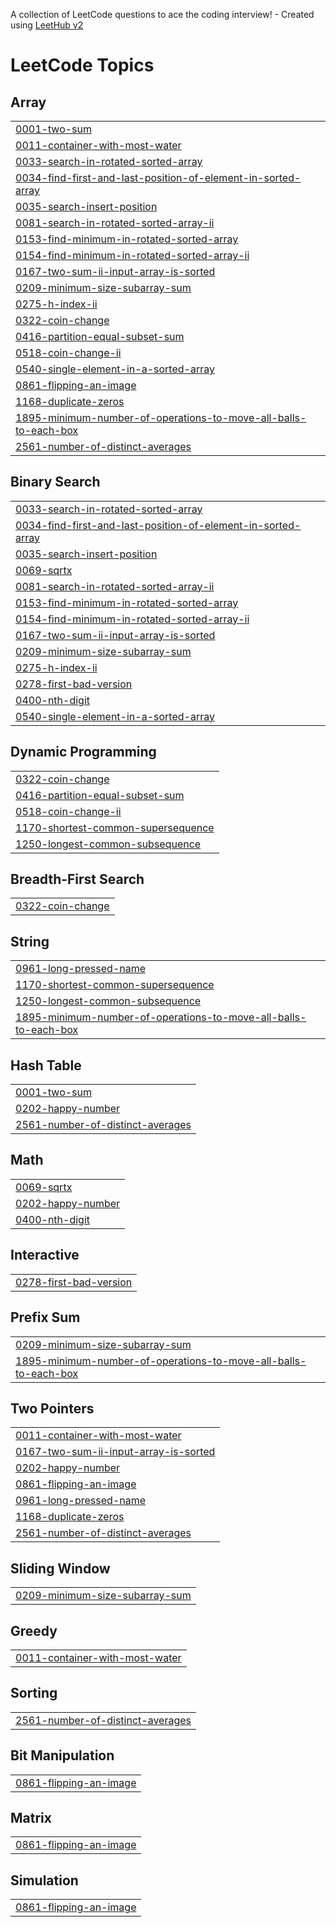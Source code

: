 A collection of LeetCode questions to ace the coding interview! - Created using [LeetHub v2](https://github.com/arunbhardwaj/LeetHub-2.0)
<!---LeetCode Topics Start-->
# LeetCode Topics
## Array
|  |
| ------- |
| [0001-two-sum](https://github.com/Khairajani/leetcode_repo/tree/master/0001-two-sum) |
| [0011-container-with-most-water](https://github.com/Khairajani/leetcode_repo/tree/master/0011-container-with-most-water) |
| [0033-search-in-rotated-sorted-array](https://github.com/Khairajani/leetcode_repo/tree/master/0033-search-in-rotated-sorted-array) |
| [0034-find-first-and-last-position-of-element-in-sorted-array](https://github.com/Khairajani/leetcode_repo/tree/master/0034-find-first-and-last-position-of-element-in-sorted-array) |
| [0035-search-insert-position](https://github.com/Khairajani/leetcode_repo/tree/master/0035-search-insert-position) |
| [0081-search-in-rotated-sorted-array-ii](https://github.com/Khairajani/leetcode_repo/tree/master/0081-search-in-rotated-sorted-array-ii) |
| [0153-find-minimum-in-rotated-sorted-array](https://github.com/Khairajani/leetcode_repo/tree/master/0153-find-minimum-in-rotated-sorted-array) |
| [0154-find-minimum-in-rotated-sorted-array-ii](https://github.com/Khairajani/leetcode_repo/tree/master/0154-find-minimum-in-rotated-sorted-array-ii) |
| [0167-two-sum-ii-input-array-is-sorted](https://github.com/Khairajani/leetcode_repo/tree/master/0167-two-sum-ii-input-array-is-sorted) |
| [0209-minimum-size-subarray-sum](https://github.com/Khairajani/leetcode_repo/tree/master/0209-minimum-size-subarray-sum) |
| [0275-h-index-ii](https://github.com/Khairajani/leetcode_repo/tree/master/0275-h-index-ii) |
| [0322-coin-change](https://github.com/Khairajani/leetcode_repo/tree/master/0322-coin-change) |
| [0416-partition-equal-subset-sum](https://github.com/Khairajani/leetcode_repo/tree/master/0416-partition-equal-subset-sum) |
| [0518-coin-change-ii](https://github.com/Khairajani/leetcode_repo/tree/master/0518-coin-change-ii) |
| [0540-single-element-in-a-sorted-array](https://github.com/Khairajani/leetcode_repo/tree/master/0540-single-element-in-a-sorted-array) |
| [0861-flipping-an-image](https://github.com/Khairajani/leetcode_repo/tree/master/0861-flipping-an-image) |
| [1168-duplicate-zeros](https://github.com/Khairajani/leetcode_repo/tree/master/1168-duplicate-zeros) |
| [1895-minimum-number-of-operations-to-move-all-balls-to-each-box](https://github.com/Khairajani/leetcode_repo/tree/master/1895-minimum-number-of-operations-to-move-all-balls-to-each-box) |
| [2561-number-of-distinct-averages](https://github.com/Khairajani/leetcode_repo/tree/master/2561-number-of-distinct-averages) |
## Binary Search
|  |
| ------- |
| [0033-search-in-rotated-sorted-array](https://github.com/Khairajani/leetcode_repo/tree/master/0033-search-in-rotated-sorted-array) |
| [0034-find-first-and-last-position-of-element-in-sorted-array](https://github.com/Khairajani/leetcode_repo/tree/master/0034-find-first-and-last-position-of-element-in-sorted-array) |
| [0035-search-insert-position](https://github.com/Khairajani/leetcode_repo/tree/master/0035-search-insert-position) |
| [0069-sqrtx](https://github.com/Khairajani/leetcode_repo/tree/master/0069-sqrtx) |
| [0081-search-in-rotated-sorted-array-ii](https://github.com/Khairajani/leetcode_repo/tree/master/0081-search-in-rotated-sorted-array-ii) |
| [0153-find-minimum-in-rotated-sorted-array](https://github.com/Khairajani/leetcode_repo/tree/master/0153-find-minimum-in-rotated-sorted-array) |
| [0154-find-minimum-in-rotated-sorted-array-ii](https://github.com/Khairajani/leetcode_repo/tree/master/0154-find-minimum-in-rotated-sorted-array-ii) |
| [0167-two-sum-ii-input-array-is-sorted](https://github.com/Khairajani/leetcode_repo/tree/master/0167-two-sum-ii-input-array-is-sorted) |
| [0209-minimum-size-subarray-sum](https://github.com/Khairajani/leetcode_repo/tree/master/0209-minimum-size-subarray-sum) |
| [0275-h-index-ii](https://github.com/Khairajani/leetcode_repo/tree/master/0275-h-index-ii) |
| [0278-first-bad-version](https://github.com/Khairajani/leetcode_repo/tree/master/0278-first-bad-version) |
| [0400-nth-digit](https://github.com/Khairajani/leetcode_repo/tree/master/0400-nth-digit) |
| [0540-single-element-in-a-sorted-array](https://github.com/Khairajani/leetcode_repo/tree/master/0540-single-element-in-a-sorted-array) |
## Dynamic Programming
|  |
| ------- |
| [0322-coin-change](https://github.com/Khairajani/leetcode_repo/tree/master/0322-coin-change) |
| [0416-partition-equal-subset-sum](https://github.com/Khairajani/leetcode_repo/tree/master/0416-partition-equal-subset-sum) |
| [0518-coin-change-ii](https://github.com/Khairajani/leetcode_repo/tree/master/0518-coin-change-ii) |
| [1170-shortest-common-supersequence](https://github.com/Khairajani/leetcode_repo/tree/master/1170-shortest-common-supersequence) |
| [1250-longest-common-subsequence](https://github.com/Khairajani/leetcode_repo/tree/master/1250-longest-common-subsequence) |
## Breadth-First Search
|  |
| ------- |
| [0322-coin-change](https://github.com/Khairajani/leetcode_repo/tree/master/0322-coin-change) |
## String
|  |
| ------- |
| [0961-long-pressed-name](https://github.com/Khairajani/leetcode_repo/tree/master/0961-long-pressed-name) |
| [1170-shortest-common-supersequence](https://github.com/Khairajani/leetcode_repo/tree/master/1170-shortest-common-supersequence) |
| [1250-longest-common-subsequence](https://github.com/Khairajani/leetcode_repo/tree/master/1250-longest-common-subsequence) |
| [1895-minimum-number-of-operations-to-move-all-balls-to-each-box](https://github.com/Khairajani/leetcode_repo/tree/master/1895-minimum-number-of-operations-to-move-all-balls-to-each-box) |
## Hash Table
|  |
| ------- |
| [0001-two-sum](https://github.com/Khairajani/leetcode_repo/tree/master/0001-two-sum) |
| [0202-happy-number](https://github.com/Khairajani/leetcode_repo/tree/master/0202-happy-number) |
| [2561-number-of-distinct-averages](https://github.com/Khairajani/leetcode_repo/tree/master/2561-number-of-distinct-averages) |
## Math
|  |
| ------- |
| [0069-sqrtx](https://github.com/Khairajani/leetcode_repo/tree/master/0069-sqrtx) |
| [0202-happy-number](https://github.com/Khairajani/leetcode_repo/tree/master/0202-happy-number) |
| [0400-nth-digit](https://github.com/Khairajani/leetcode_repo/tree/master/0400-nth-digit) |
## Interactive
|  |
| ------- |
| [0278-first-bad-version](https://github.com/Khairajani/leetcode_repo/tree/master/0278-first-bad-version) |
## Prefix Sum
|  |
| ------- |
| [0209-minimum-size-subarray-sum](https://github.com/Khairajani/leetcode_repo/tree/master/0209-minimum-size-subarray-sum) |
| [1895-minimum-number-of-operations-to-move-all-balls-to-each-box](https://github.com/Khairajani/leetcode_repo/tree/master/1895-minimum-number-of-operations-to-move-all-balls-to-each-box) |
## Two Pointers
|  |
| ------- |
| [0011-container-with-most-water](https://github.com/Khairajani/leetcode_repo/tree/master/0011-container-with-most-water) |
| [0167-two-sum-ii-input-array-is-sorted](https://github.com/Khairajani/leetcode_repo/tree/master/0167-two-sum-ii-input-array-is-sorted) |
| [0202-happy-number](https://github.com/Khairajani/leetcode_repo/tree/master/0202-happy-number) |
| [0861-flipping-an-image](https://github.com/Khairajani/leetcode_repo/tree/master/0861-flipping-an-image) |
| [0961-long-pressed-name](https://github.com/Khairajani/leetcode_repo/tree/master/0961-long-pressed-name) |
| [1168-duplicate-zeros](https://github.com/Khairajani/leetcode_repo/tree/master/1168-duplicate-zeros) |
| [2561-number-of-distinct-averages](https://github.com/Khairajani/leetcode_repo/tree/master/2561-number-of-distinct-averages) |
## Sliding Window
|  |
| ------- |
| [0209-minimum-size-subarray-sum](https://github.com/Khairajani/leetcode_repo/tree/master/0209-minimum-size-subarray-sum) |
## Greedy
|  |
| ------- |
| [0011-container-with-most-water](https://github.com/Khairajani/leetcode_repo/tree/master/0011-container-with-most-water) |
## Sorting
|  |
| ------- |
| [2561-number-of-distinct-averages](https://github.com/Khairajani/leetcode_repo/tree/master/2561-number-of-distinct-averages) |
## Bit Manipulation
|  |
| ------- |
| [0861-flipping-an-image](https://github.com/Khairajani/leetcode_repo/tree/master/0861-flipping-an-image) |
## Matrix
|  |
| ------- |
| [0861-flipping-an-image](https://github.com/Khairajani/leetcode_repo/tree/master/0861-flipping-an-image) |
## Simulation
|  |
| ------- |
| [0861-flipping-an-image](https://github.com/Khairajani/leetcode_repo/tree/master/0861-flipping-an-image) |
<!---LeetCode Topics End-->